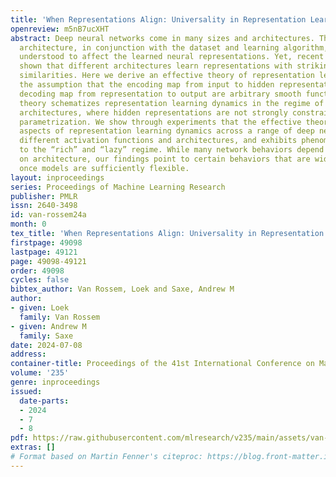 ```yaml
---
title: 'When Representations Align: Universality in Representation Learning Dynamics'
openreview: m5nB7ucXHT
abstract: Deep neural networks come in many sizes and architectures. The choice of
  architecture, in conjunction with the dataset and learning algorithm, is commonly
  understood to affect the learned neural representations. Yet, recent results have
  shown that different architectures learn representations with striking qualitative
  similarities. Here we derive an effective theory of representation learning under
  the assumption that the encoding map from input to hidden representation and the
  decoding map from representation to output are arbitrary smooth functions. This
  theory schematizes representation learning dynamics in the regime of complex, large
  architectures, where hidden representations are not strongly constrained by the
  parametrization. We show through experiments that the effective theory describes
  aspects of representation learning dynamics across a range of deep networks with
  different activation functions and architectures, and exhibits phenomena similar
  to the “rich” and “lazy” regime. While many network behaviors depend quantitatively
  on architecture, our findings point to certain behaviors that are widely conserved
  once models are sufficiently flexible.
layout: inproceedings
series: Proceedings of Machine Learning Research
publisher: PMLR
issn: 2640-3498
id: van-rossem24a
month: 0
tex_title: 'When Representations Align: Universality in Representation Learning Dynamics'
firstpage: 49098
lastpage: 49121
page: 49098-49121
order: 49098
cycles: false
bibtex_author: Van Rossem, Loek and Saxe, Andrew M
author:
- given: Loek
  family: Van Rossem
- given: Andrew M
  family: Saxe
date: 2024-07-08
address:
container-title: Proceedings of the 41st International Conference on Machine Learning
volume: '235'
genre: inproceedings
issued:
  date-parts:
  - 2024
  - 7
  - 8
pdf: https://raw.githubusercontent.com/mlresearch/v235/main/assets/van-rossem24a/van-rossem24a.pdf
extras: []
# Format based on Martin Fenner's citeproc: https://blog.front-matter.io/posts/citeproc-yaml-for-bibliographies/
---
```

